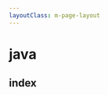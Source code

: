 ```yaml
---
layoutClass: m-page-layout
---
```


<script setup>
</script>
<style lang='scss'></style>

# java

## index